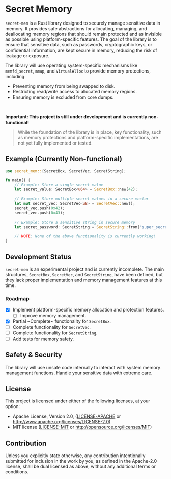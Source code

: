 # Secret Memory

`secret-mem` is a Rust library designed to securely manage sensitive data in memory.
It provides safe abstractions for allocating, managing, and deallocating memory regions
that should remain protected and as invisible as possible using platform-specific features.
The goal of the library is to ensure that sensitive data, such as passwords, cryptographic keys,
or confidential information, are kept secure in memory, reducing the risk of leakage or exposure.

The library will use operating system-specific mechanisms like `memfd_secret`, `mmap`,
and `VirtualAlloc` to provide memory protections, including:

- Preventing memory from being swapped to disk.
- Restricting read/write access to allocated memory regions.
- Ensuring memory is excluded from core dumps.
<br>

**Important: This project is still under development and is currently non-functional!**

> While the foundation of the library is in place, key functionality, such as memory protections
> and platform-specific implementations, are not yet fully implemented or tested.

## Example (Currently Non-functional)

```rust
use secret_mem::{SecretBox, SecretVec, SecretString};

fn main() {
    // Example: Store a single secret value
    let secret_value: SecretBox<u64> = SecretBox::new(42);

    // Example: Store multiple secret values in a secure vector
    let mut secret_vec: SecretVec<u8> = SecretVec::new();
    secret_vec.push(0x42);
    secret_vec.push(0x43);

    // Example: Store a sensitive string in secure memory
    let secret_password: SecretString = SecretString::from("super_secret_password");

    // NOTE: None of the above functionality is currently working!
}
```

## Development Status

`secret-mem` is an experimental project and is currently incomplete.
The main structures, `SecretBox`, `SecretVec`, and `SecretString`, have been defined,
but they lack proper implementation and memory management features at this time.

### Roadmap

- [x] Implement platform-specific memory allocation and protection features.
  + [ ] Improve memory management.
- [x] Partial ~Complete~ functionality for `SecretBox`.
- [ ] Complete functionality for `SecretVec`.
- [ ] Complete functionality for `SecretString`.
- [ ] Add tests for memory safety.

## Safety & Security

The library will use unsafe code internally to interact with system memory management functions.
Handle your sensitive data with extreme care.

## License

This project is licensed under either of the following licenses, at your option:

- Apache License, Version 2.0, ([LICENSE-APACHE](LICENSE-APACHE) or http://www.apache.org/licenses/LICENSE-2.0)
- MIT license ([LICENSE-MIT](LICENSE-MIT) or http://opensource.org/licenses/MIT)

## Contribution

Unless you explicitly state otherwise, any contribution intentionally submitted
for inclusion in the work by you, as defined in the Apache-2.0 license, shall be dual licensed as above, without any
additional terms or conditions.
